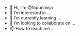 - 👋 Hi, I’m @Nipunninja
- 👀 I’m interested in ...
- 🌱 I’m currently learning ...
- 💞️ I’m looking to collaborate on ...
- 📫 How to reach me ...

<!---
Nipunninja/Nipunninja is a ✨ special ✨ repository because its `README.md` (this file) appears on your GitHub profile.
You can click the Preview link to take a look at your changes.
--->
